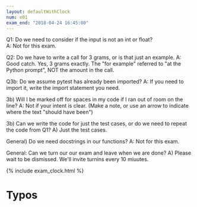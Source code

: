 ```yaml
---
layout: defaultWithClock
num: e01
exam_end: "2018-04-24 16:45:00"
---
```

Q1: Do we need to consider if the input is not an int or float?  
A: Not for this exam.

Q2: Do we have to write a call for 3 grams, or is that just an example.
A: Good catch.  Yes, 3 grams exactly.  The "for example" referred to "at the Python prompt", NOT the amount in the call.

Q3b: Do we assume pytest has already been imported?  A: If you need to import it, write the import statement you need.

3b) Will I be marked off for spaces in my code if I ran out of room on the line? A: Not if your intent is clear.  (Make a note, or use an arrow to indicate where the text "should have been")

3b) Can we write the code for just the test cases, or do we need to repeat the code from Q1? A) Just the test cases.

General) Do we need docstrings in our functions? A: Not for this exam.

General: Can we turn our our exam and leave when we are done? A) Please wait to be dismissed.  We'll invite turnins every 10 miuutes.

{% include exam_clock.html %}

# Typos

<div style="display:none; clear:both;">
http://ucsb-cs8-s18.github.io/exam/e01/typos/
</div>
